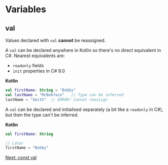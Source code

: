 # Variables
## val
Values declared with `val` **cannot** be reassigned.

A `val` can be declared anywhere in Kotlin so there's no direct equivalent in C#. Nearest equivalents are:
* `readonly` fields
* `init` properties in C# 9.0

**Kotlin**
```kotlin
val firstName: String = "Bobby"
val lastName = "McBobface"   // Type can be inferred
lastName = "Smith"  // ERROR! Cannot reassign
```

A `val` can be declared and initialised separately (a bit like a `readonly` in C#), but then the type can't be inferred.

**Kotlin**
```kotlin
val firstName: String

// Later
firstName = "Bobby"
```

[Next: const val](01-03-const-val.md)
